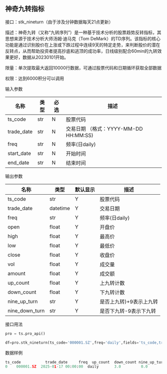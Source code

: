 ## 神奇九转指标

接口：stk_nineturn（由于涉及分钟数据每天21点更新）

描述：神奇九转（又称“九转序列”）是一种基于技术分析的股票趋势反转指标，其思想来源于技术分析大师汤姆·迪马克（Tom DeMark）的TD序列。该指标的核心功能是通过识别股价在上涨或下跌过程中连续9天的特定走势，来判断股价的潜在反转点，从而帮助投资者提高抄底和逃顶的成功率，日线级别配合60min的九转效果更好，数据从20230101开始。

限量：单次提取最大返回10000行数据，可通过股票代码和日期循环获取全部数据

权限：达到6000积分可以调用

输入参数

| 名称 | 类型 | 必选 | 描述 |
| --- | --- | --- | --- |
| ts_code | str | N | 股票代码 |
| trade_date | str | N | 交易日期 （格式：YYYY-MM-DD HH:MM:SS) |
| freq | str | N | 频率(日daily) |
| start_date | str | N | 开始时间 |
| end_date | str | N | 结束时间 |

输出参数

| 名称 | 类型 | 默认显示 | 描述 |
| --- | --- | --- | --- |
| ts_code | str | Y | 股票代码 |
| trade_date | datetime | Y | 交易日期 |
| freq | str | Y | 频率(日daily) |
| open | float | Y | 开盘价 |
| high | float | Y | 最高价 |
| low | float | Y | 最低价 |
| close | float | Y | 收盘价 |
| vol | float | Y | 成交量 |
| amount | float | Y | 成交额 |
| up_count | float | Y | 上九转计数 |
| down_count | float | Y | 下九转计数 |
| nine_up_turn | str | Y | 是否上九转)+9表示上九转 |
| nine_down_turn | str | Y | 是否下九转-9表示下九转 |

接口用法

```python
pro = ts.pro_api()

df=pro.stk_nineturn(ts_code='000001.SZ',freq='daily',fields='ts_code,trade_date,freq,up_count,down_count,nine_up_turn,nine_down_turn')
```

数据样例

```python
ts_code           trade_date     freq  up_count  down_count nine_up_turn nine_down_turn
0    000001.SZ  2025-01-17 00:00:00  daily       3.0         0.0         None           None
```